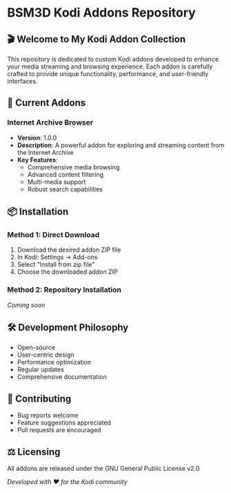 # BSM3D Kodi Addons Repository

## 🎬 Welcome to My Kodi Addon Collection

This repository is dedicated to custom Kodi addons developed to enhance your media streaming and browsing experience. Each addon is carefully crafted to provide unique functionality, performance, and user-friendly interfaces.

## 🚀 Current Addons

### Internet Archive Browser
- **Version**: 1.0.0
- **Description**: A powerful addon for exploring and streaming content from the Internet Archive
- **Key Features**:
  - Comprehensive media browsing
  - Advanced content filtering
  - Multi-media support
  - Robust search capabilities

## 📦 Installation

### Method 1: Direct Download
1. Download the desired addon ZIP file
2. In Kodi: Settings → Add-ons
3. Select "Install from zip file"
4. Choose the downloaded addon ZIP

### Method 2: Repository Installation
*Coming soon*

## 🛠️ Development Philosophy
- Open-source
- User-centric design
- Performance optimization
- Regular updates
- Comprehensive documentation

## 🤝 Contributing
- Bug reports welcome
- Feature suggestions appreciated
- Pull requests are encouraged

## ⚖️ Licensing
All addons are released under the GNU General Public License v2.0

*Developed with ❤️ for the Kodi community*
